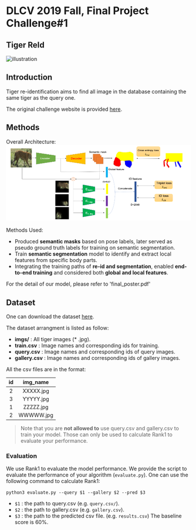 # DLCV 2019 Fall, Final Project Challenge#1
## Tiger ReId

![illustration](https://cvwc2019.github.io/imgs/det_1.jpg)

## Introduction
Tiger re-identification aims to find all image in the database containing the same tiger as the query one.

The original challenge website is provided [here](https://cvwc2019.github.io/challenge.html).

## Methods
Overall Architecture:
![alt text](./overall_architecture.PNG?raw=true)

Methods Used:
* Produced **semantic masks** based on pose labels, later served as pseudo ground truth labels for training on semantic segmentation.
* Train **semantic segmentation** model to identify and extract local features from specific body parts. 
* Integrating the training paths of **re-id and segmentation**, enabled **end-to-end training** and considered both **global and local features**.

For the detail of our model, please refer to 'final_poster.pdf'

## Dataset 
One can download the dataset [here](https://drive.google.com/file/d/1QmvUBz07IphyIi-80iz5B5ZWMEC0IrSq/view?usp=sharing).

The dataset arrangment is listed as follow: 
* **imgs/** : All tiger images (* .jpg).
* **train.csv** : Image names and corresponding ids for training.
* **query.csv** : Image names and corresponding ids of query images.
* **gallery.csv** : Image names and corresponding ids of gallery images.

All the csv files are in the format:

| id | img_name |
|:----------:|:-----:|
| 2 | XXXXX.jpg |
| 3 | YYYYY.jpg |
| 1 | ZZZZZ.jpg |
| 2 | WWWWW.jpg |


> Note that you are **not allowed to** use query.csv and gallery.csv to train your model. Those can only be used to calculate Rank1 to evaluate your performance. 

### Evaluation 
We use Rank1 to evaluate the model performance. We provide the script to evaluate the performance of your algorithm (`evaluate.py`). One can use the following command to calculate Rank1:
```
python3 evaluate.py --query $1 --gallery $2 --pred $3
```
* `$1` : the path to query.csv (e.g. `query.csv/`).
* `$2` : the path to gallery.csv (e.g. `gallery.csv`).
* `$3` : the path to the predicted csv file. (e.g. `results.csv`)
The baseline score is 60%.

